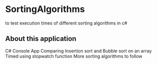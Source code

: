 # SortingAlgorithms
to test execution times of different sorting algorithms in c#

## About this application
C# Console App
Comparing Insertion sort and Bubble sort on an array
Timed using stopwatch function
More sorting algorithms to follow
